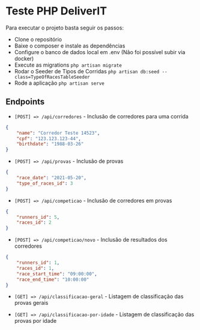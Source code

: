 # Teste PHP DeliverIT
Para executar o projeto basta seguir os passos:
- Clone o repositório
- Baixe o composer e instale as dependências
- Configure o banco de dados local em .env (Não foi possível subir via docker)
- Execute as migrations `php artisan migrate`
- Rodar o Seeder de Tipos de Corridas `php artisan db:seed --class=TypeOfRacesTableSeeder`
- Rode a aplicação `php artisan serve`


## Endpoints
- `[POST] => /api/corredores` - Inclusão de corredores para uma corrida

```json
{
	"name": "Corredor Teste 14523",
	"cpf": "123.123.123-44",
	"birthdate": "1988-03-26"
}
```

- `[POST] => /api/provas` - Inclusão de provas

```json
{
	"race_date": "2021-05-20",
	"type_of_races_id": 3
}
```

- `[POST] => /api/competicao` - Inclusão de corredores em provas

```json
{
	"runners_id": 5,
	"races_id": 2
}
```

- `[POST] => /api/competicao/novo` - Inclusão de resultados dos corredores

```json
{
    "runners_id": 1,
    "races_id": 1,
    "race_start_time": "09:00:00",
    "race_end_time": "10:00:00"
}
```

- `[GET] => /api/classificacao-geral` - Listagem de classificação das provas gerais

- `[GET] => /api/classificacao-por-idade` - Listagem de classificação das provas por idade


